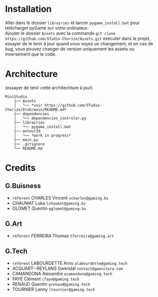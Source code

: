 # Installation
Aller dans le dossier `librairies` et lancer `pygame_install.bat` pour télécharger pyGame sur votre ordinateur.  
Ajouter le dossier `Assets` avec la commande `git clone https://github.com/STudio-Chorizo/Assets.git` executer dans le projet, essayer de le tenir à jour quand vous voyez un changement, et en cas de bug, vous pouvez changer de version uniquement les assets ou inversement que le code.  

# Architecture
(essayer de tenir cette architechture à jour)
```
MiniStudio
    ├── Assets
    │   └── *voir https://github.com/STudio-Chorizo/blob/main/README.md*
    ├── dependencies
    │   └── dependencies_controler.py
    ├── librairies
    │   └── pygame_install.bat
    ├── moteur3d
    │   └── *work in progress*
    ├── main.py
    ├── .gitignore
    └── README.md
```

# Credits
## G.Buisness
- `référent` CHARLES Vincent `vcharles@gaming.bs`
- CHAUMAT Luka `lchaumat@gaming.bs`
- GLOMET Quentin `qglomet@gaming.bs`
## G.Art
- `référent` FERREIRA Thomas `tferreira@gaming.art`
## G.Tech
- `référent` LABOURDETTE Arno `alabourdette@gaming.tech`
- ACQUART--REYLANS Gwendal `contact@gwenitora.com`
- CAMANDONA Alexandre `acamandona@gaming.tech`
- FAYE Clément `cfaye@gaming.tech`
- RENAUD Quentin `qrenaud@gaming.tech`
- TOURNIER Lenny `ltournier@gaming.tech`